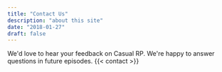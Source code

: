 ```yaml
---
title: "Contact Us"
description: "about this site"
date: "2018-01-27"
draft: false
---
```


We'd love to hear your feedback on Casual RP. We're happy to answer questions in future episodes.
{{< contact >}}
